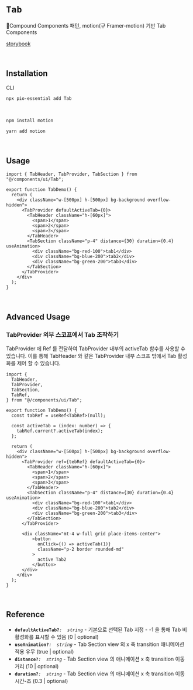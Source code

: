 # `Tab`

Compound Components 패턴, motion(구 Framer-motion) 기반 Tab Components

[storybook](https://6758546295e48c1f5cb91421-qzkaggnqsg.chromatic.com/?path=/docs/react-components-tab--docs)

<br/>

## Installation

CLI

```bash
npx pio-essential add Tab
```

<br />

```bash
npm install motion
```

```bash
yarn add motion
```

<br />

## Usage

```tsx
import { TabHeader, TabProvider, TabSection } from "@/components/ui/Tab";

export function TabDemo() {
  return (
    <div className="w-[500px] h-[500px] bg-background overflow-hidden">
      <TabProvider defaultActiveTab={0}>
        <TabHeader className="h-[60px]">
          <span>1</span>
          <span>2</span>
          <span>3</span>
        </TabHeader>
        <TabSection className="p-4" distance={30} duration={0.4} useAnimation>
          <div className="bg-red-100">tab1</div>
          <div className="bg-blue-200">tab2</div>
          <div className="bg-green-200">tab3</div>
        </TabSection>
      </TabProvider>
    </div>
  );
}
```

<br />

## Advanced Usage

### TabProvider 외부 스코프에서 Tab 조작하기

TabProvider 에 Ref 를 전달하여 TabProvider 내부의 activeTab 함수를 사용할 수 있습니다.
이를 통해 TabHeader 와 같은 TabProvider 내부 스코프 밖에서 Tab 활성화를 제어 할 수 있습니다.

```tsx
import {
  TabHeader,
  TabProvider,
  TabSection,
  TabRef,
} from "@/components/ui/Tab";

export function TabDemo() {
  const tabRef = useRef<TabRef>(null);

  const activeTab = (index: number) => {
    tabRef.current?.activeTab(index);
  };

  return (
    <div className="w-[500px] h-[500px] bg-background overflow-hidden">
      <TabProvider ref={tebRef} defaultActiveTab={0}>
        <TabHeader className="h-[60px]">
          <span>1</span>
          <span>2</span>
          <span>3</span>
        </TabHeader>
        <TabSection className="p-4" distance={30} duration={0.4} useAnimation>
          <div className="bg-red-100">tab1</div>
          <div className="bg-blue-200">tab2</div>
          <div className="bg-green-200">tab3</div>
        </TabSection>
      </TabProvider>

      <div className="mt-4 w-full grid place-items-center">
          <button
            onClick={() => activeTab(1)}
            className="p-2 border rounded-md"
          >
            active Tab2
          </button>
      </div>
    </div>
  );
}
```

<br />

## Reference

- **`defaultActiveTab?`**_`:  string`_ - 기본으로 선택된 Tab 지정 - -1 을 통해 Tab 비활성화를 표시할 수 있음 (0 | optional)
- **`useAnimation?`**_`:  string`_ - Tab Section view 의 x 축 transition 애니메이션 적용 유무 (true | optional)
- **`distance?`**_`:  string`_ - Tab Section view 의 애니메이션 x 축 transition 이동 거리 (10 | optional)
- **`duration?`**_`:  string`_ - Tab Section view 의 애니메이션 x 축 transition 이동 시간-초 (0.3 | optional)
